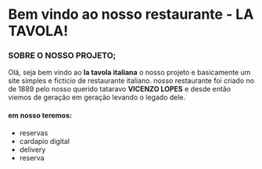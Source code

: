 #  Bem vindo ao nosso restaurante - LA TAVOLA!
 
### SOBRE O NOSSO PROJETO;
Olá, seja bem vindo ao __la tavola italiana__
o nosso projeto e basicamente um site simples e ficticio de restaurante italiano.
nosso restaurante foi criado no de 1889 pelo nosso querido tataravo **__VICENZO LOPES__**
e desde então viemos de geração em geração levando o legado dele.
#### **em nosso teremos:**
+ reservas 
+ cardapio digital
+ delivery
+ reserva
